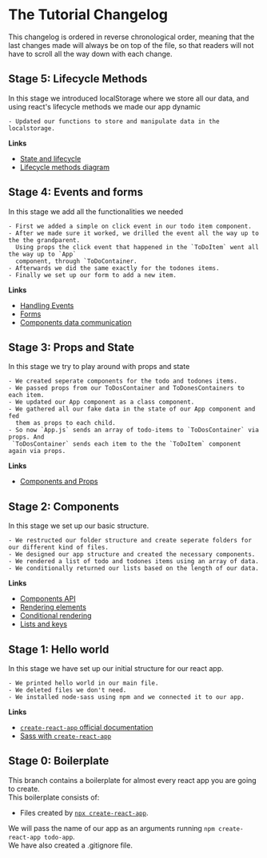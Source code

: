 # The Tutorial Changelog

This changelog is ordered in reverse chronological order, meaning that the last changes made will always be on top of the file, so that readers will not have to scroll all the way down with each change.

## Stage 5: Lifecycle Methods

In this stage we introduced localStorage where we store all our data, and using react's lifecycle methods we made our app dynamic

    - Updated our functions to store and manipulate data in the localstorage.

**Links**

- [State and lifecycle](https://reactjs.org/docs/state-and-lifecycle.html)
- [Lifecycle methods diagram](https://hackernoon.com/hn-images/1*sn-ftowp0_VVRbeUAFECMA.png)

## Stage 4: Events and forms

In this stage we add all the functionalities we needed

    - First we added a simple on click event in our todo item component.
    - After we made sure it worked, we drilled the event all the way up to the the grandparent.
      Using props the click event that happened in the `ToDoItem` went all the way up to `App`
      component, through `ToDoContainer.
    - Afterwards we did the same exactly for the todones items.
    - Finally we set up our form to add a new item.

**Links**

- [Handling Events](https://reactjs.org/docs/handling-events.html)
- [Forms](https://reactjs.org/docs/forms.html)
- [Components data communication](https://medium.com/@ruthmpardee/passing-data-between-react-components-103ad82ebd17)

## Stage 3: Props and State

In this stage we try to play around with props and state

    - We created seperate components for the todo and todones items.
    - We passed props from our ToDosContainer and ToDonesContainers to each item.
    - We updated our App component as a class component.
    - We gathered all our fake data in the state of our App component and fed
      them as props to each child.
    - So now `App.js` sends an array of todo-items to `ToDosContainer` via props. And
     `ToDosContainer` sends each item to the the `ToDoItem` component again via props.

**Links**

- [Components and Props](https://reactjs.org/docs/components-and-props.html)

## Stage 2: Components

In this stage we set up our basic structure.

    - We restructed our folder structure and create seperate folders for our different kind of files.
    - We designed our app structure and created the necessary components.
    - We rendered a list of todo and todones items using an array of data.
    - We conditionally returned our lists based on the length of our data.

**Links**

- [Components API](https://reactjs.org/docs/react-component.html)
- [Rendering elements](https://reactjs.org/docs/rendering-elements.html)
- [Conditional rendering](https://reactjs.org/docs/conditional-rendering.html)
- [Lists and keys](https://reactjs.org/docs/lists-and-keys.html)

## Stage 1: Hello world

In this stage we have set up our initial structure for our react app.

    - We printed hello world in our main file.
    - We deleted files we don't need.
    - We installed node-sass using npm and we connected it to our app.

**Links**

- [ `create-react-app` official documentation ](https://create-react-app.dev/)
- [Sass with `create-react-app`](https://create-react-app.dev/docs/adding-a-sass-stylesheet/)

## Stage 0: Boilerplate

This branch contains a boilerplate for almost every react app you are going to create.  
This boilerplate consists of:

- Files created by [`npx create-react-app`](https://github.com/facebook/create-react-app).

We will pass the name of our app as an arguments running `npm create-react-app todo-app`.  
We have also created a .gitignore file.
